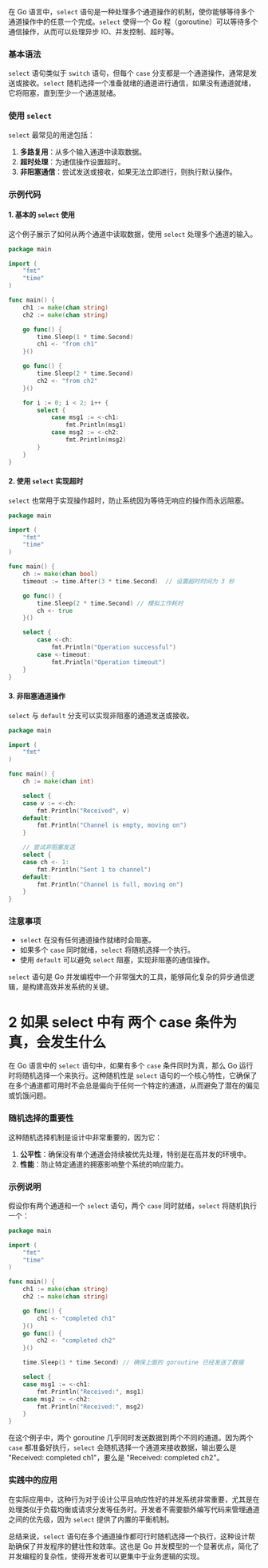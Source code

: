 在 Go 语言中，`select` 语句是一种处理多个通道操作的机制，使你能够等待多个通道操作中的任意一个完成。`select` 使得一个 Go 程（goroutine）可以等待多个通信操作，从而可以处理异步 IO、并发控制、超时等。

### 基本语法

`select` 语句类似于 `switch` 语句，但每个 `case` 分支都是一个通道操作，通常是发送或接收。`select` 随机选择一个准备就绪的通道进行通信，如果没有通道就绪，它将阻塞，直到至少一个通道就绪。

### 使用 `select`

`select` 最常见的用途包括：

1. **多路复用**：从多个输入通道中读取数据。
2. **超时处理**：为通信操作设置超时。
3. **非阻塞通信**：尝试发送或接收，如果无法立即进行，则执行默认操作。

### 示例代码

#### 1. 基本的 `select` 使用

这个例子展示了如何从两个通道中读取数据，使用 `select` 处理多个通道的输入。

```go
package main

import (
    "fmt"
    "time"
)

func main() {
    ch1 := make(chan string)
    ch2 := make(chan string)

    go func() {
        time.Sleep(1 * time.Second)
        ch1 <- "from ch1"
    }()

    go func() {
        time.Sleep(2 * time.Second)
        ch2 <- "from ch2"
    }()

    for i := 0; i < 2; i++ {
        select {
			case msg1 := <-ch1:
				fmt.Println(msg1)
			case msg2 := <-ch2:
				fmt.Println(msg2)
        }
    }
}
```

#### 2. 使用 `select` 实现超时

`select` 也常用于实现操作超时，防止系统因为等待无响应的操作而永远阻塞。

```go
package main

import (
    "fmt"
    "time"
)

func main() {
    ch := make(chan bool)
    timeout := time.After(3 * time.Second)  // 设置超时时间为 3 秒

    go func() {
        time.Sleep(2 * time.Second) // 模拟工作耗时
        ch <- true
    }()

    select {
		case <-ch:
			fmt.Println("Operation successful")
		case <-timeout:
			fmt.Println("Operation timeout")
    }
}
```

#### 3. 非阻塞通道操作

`select` 与 `default` 分支可以实现非阻塞的通道发送或接收。

```go
package main

import (
    "fmt"
)

func main() {
    ch := make(chan int)

    select {
    case v := <-ch:
        fmt.Println("Received", v)
    default:
        fmt.Println("Channel is empty, moving on")
    }

    // 尝试非阻塞发送
    select {
    case ch <- 1:
        fmt.Println("Sent 1 to channel")
    default:
        fmt.Println("Channel is full, moving on")
    }
}
```

### 注意事项

-   `select` 在没有任何通道操作就绪时会阻塞。
-   如果多个 `case` 同时就绪，`select` 将随机选择一个执行。
-   使用 `default` 可以避免 `select` 阻塞，实现非阻塞的通信操作。

`select` 语句是 Go 并发编程中一个非常强大的工具，能够简化复杂的异步通信逻辑，是构建高效并发系统的关键。

# 2 如果 select 中有 两个 case 条件为真，会发生什么

在 Go 语言中的 `select` 语句中，如果有多个 `case` 条件同时为真，那么 Go 运行时将随机选择一个来执行。这种随机性是 `select` 语句的一个核心特性，它确保了在多个通道都可用时不会总是偏向于任何一个特定的通道，从而避免了潜在的偏见或饥饿问题。

### 随机选择的重要性

这种随机选择机制是设计中非常重要的，因为它：

1. **公平性**：确保没有单个通道会持续被优先处理，特别是在高并发的环境中。
2. **性能**：防止特定通道的拥塞影响整个系统的响应能力。

### 示例说明

假设你有两个通道和一个 `select` 语句，两个 `case` 同时就绪，`select` 将随机执行一个：

```go
package main

import (
    "fmt"
    "time"
)

func main() {
    ch1 := make(chan string)
    ch2 := make(chan string)

    go func() {
        ch1 <- "completed ch1"
    }()
    go func() {
        ch2 <- "completed ch2"
    }()

    time.Sleep(1 * time.Second) // 确保上面的 goroutine 已经发送了数据

    select {
    case msg1 := <-ch1:
        fmt.Println("Received:", msg1)
    case msg2 := <-ch2:
        fmt.Println("Received:", msg2)
    }
}
```

在这个例子中，两个 goroutine 几乎同时发送数据到两个不同的通道。因为两个 `case` 都准备好执行，`select` 会随机选择一个通道来接收数据，输出要么是 "Received: completed ch1"，要么是 "Received: completed ch2"。

### 实践中的应用

在实际应用中，这种行为对于设计公平且响应性好的并发系统非常重要，尤其是在处理类似于负载均衡或请求分发等任务时。开发者不需要额外编写代码来管理通道之间的优先级，因为 `select` 提供了内置的平衡机制。

总结来说，`select` 语句在多个通道操作都可行时随机选择一个执行，这种设计帮助确保了并发程序的健壮性和效率。这也是 Go 并发模型的一个显著优点，简化了并发编程的复杂性，使得开发者可以更集中于业务逻辑的实现。

